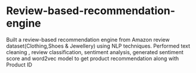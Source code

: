 # Review-based-recommendation-engine
Built a review-based recommendation engine from Amazon review dataset(Clothing,Shoes & Jewellery) using NLP techniques. Performed text cleaning , review classification, sentiment analysis, generated sentiment score and word2vec model to get product recommendation along with Product ID
